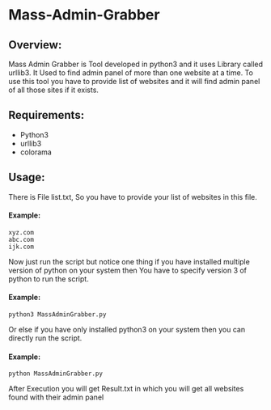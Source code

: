 # Mass-Admin-Grabber

## Overview:
Mass Admin Grabber is Tool developed in python3 and it uses Library called urllib3.
It Used to find admin panel of more than one website at a time.
To use this tool you have to provide list of websites and it will find admin panel of all those sites if it exists.
    
## Requirements:
- Python3
- urllib3
- colorama

## Usage:
There is File list.txt, So you have to provide your list of websites in this file.
#### Example:
    xyz.com
    abc.com
    ijk.com

Now just run the script but notice one thing if you have installed multiple version of python on your system then 
You have to specify version 3 of python to run the script.
#### Example:
    python3 MassAdminGrabber.py

Or else if you have only installed python3 on your system then you can directly run the script.
#### Example: 
    python MassAdminGrabber.py

After Execution you will get Result.txt in which you will get all websites found with their admin panel
